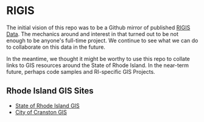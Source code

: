 # RIGIS
The initial vision of this repo was to be a Github mirror of published [RIGIS Data](https://www.rigis.org/). The mechanics around and interest in that turned out to be not enough to be anyone's full-time project. We continue to see what we can do to collaborate on this data in the future. 

In the meantime, we thought it might be worthy to use this repo to collate links to GIS resources around the State of Rhode Island. In the near-term future, perhaps code samples and RI-specific GIS Projects.

## Rhode Island GIS Sites

- [State of Rhode Island GIS](https://ristate.maps.arcgis.com/home/index.html)
- [City of Cranston GIS](https://geohub-cranston.hub.arcgis.com/)
